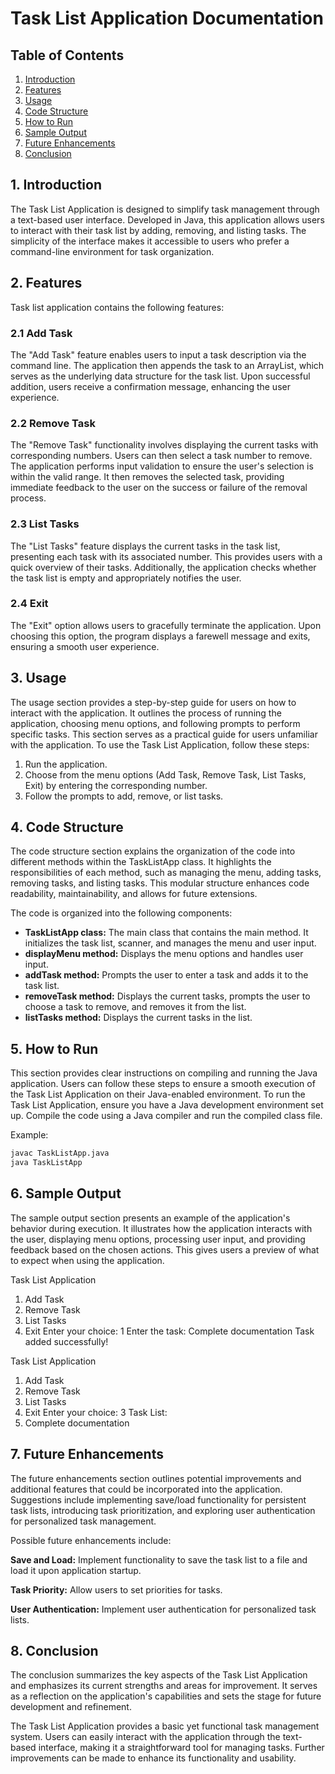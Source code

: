 # Task List Application Documentation

## Table of Contents
1. [Introduction](#introduction)
2. [Features](#features)
3. [Usage](#usage)
4. [Code Structure](#code-structure)
5. [How to Run](#how-to-run)
6. [Sample Output](#sample-output)
7. [Future Enhancements](#future-enhancements)
8. [Conclusion](#conclusion)

## 1. Introduction <a name="introduction"></a>
The Task List Application is designed to simplify task management through a text-based user interface. Developed in Java, this application allows users to interact with their task list by adding, removing, and listing tasks. The simplicity of the interface makes it accessible to users who prefer a command-line environment for task organization.

## 2. Features
Task list application contains the following features:

### 2.1 Add Task
The "Add Task" feature enables users to input a task description via the command line. The application then appends the task to an ArrayList, which serves as the underlying data structure for the task list. Upon successful addition, users receive a confirmation message, enhancing the user experience.

### 2.2 Remove Task
The "Remove Task" functionality involves displaying the current tasks with corresponding numbers. Users can then select a task number to remove. The application performs input validation to ensure the user's selection is within the valid range. It then removes the selected task, providing immediate feedback to the user on the success or failure of the removal process.

### 2.3 List Tasks
The "List Tasks" feature displays the current tasks in the task list, presenting each task with its associated number. This provides users with a quick overview of their tasks. Additionally, the application checks whether the task list is empty and appropriately notifies the user.

### 2.4 Exit
The "Exit" option allows users to gracefully terminate the application. Upon choosing this option, the program displays a farewell message and exits, ensuring a smooth user experience.

## 3. Usage <a name="usage"></a>
The usage section provides a step-by-step guide for users on how to interact with the application. It outlines the process of running the application, choosing menu options, and following prompts to perform specific tasks. This section serves as a practical guide for users unfamiliar with the application.
To use the Task List Application, follow these steps:
1. Run the application.
2. Choose from the menu options (Add Task, Remove Task, List Tasks, Exit) by entering the corresponding number.
3. Follow the prompts to add, remove, or list tasks.

## 4. Code Structure <a name="code-structure"></a>
The code structure section explains the organization of the code into different methods within the TaskListApp class. It highlights the responsibilities of each method, such as managing the menu, adding tasks, removing tasks, and listing tasks. This modular structure enhances code readability, maintainability, and allows for future extensions.

The code is organized into the following components:
- **TaskListApp class:** The main class that contains the main method. It initializes the task list, scanner, and manages the menu and user input.
- **displayMenu method:** Displays the menu options and handles user input.
- **addTask method:** Prompts the user to enter a task and adds it to the task list.
- **removeTask method:** Displays the current tasks, prompts the user to choose a task to remove, and removes it from the list.
- **listTasks method:** Displays the current tasks in the list.

## 5. How to Run <a name="how-to-run"></a>
This section provides clear instructions on compiling and running the Java application. Users can follow these steps to ensure a smooth execution of the Task List Application on their Java-enabled environment.
To run the Task List Application, ensure you have a Java development environment set up. Compile the code using a Java compiler and run the compiled class file.

Example:
```bash
javac TaskListApp.java
java TaskListApp
```

## 6. Sample Output <a name="sample-output"></a>
The sample output section presents an example of the application's behavior during execution. It illustrates how the application interacts with the user, displaying menu options, processing user input, and providing feedback based on the chosen actions. This gives users a preview of what to expect when using the application.

Task List Application
1. Add Task
2. Remove Task
3. List Tasks
4. Exit
Enter your choice: 1
Enter the task: Complete documentation
Task added successfully!

Task List Application
1. Add Task
2. Remove Task
3. List Tasks
4. Exit
Enter your choice: 3
Task List:
1. Complete documentation



## 7. Future Enhancements <a name="future-enhancements"></a>
The future enhancements section outlines potential improvements and additional features that could be incorporated into the application. Suggestions include implementing save/load functionality for persistent task lists, introducing task prioritization, and exploring user authentication for personalized task management.

Possible future enhancements include:

**Save and Load:** Implement functionality to save the task list to a file and load it upon application startup.

**Task Priority:** Allow users to set priorities for tasks.

**User Authentication:** Implement user authentication for personalized task lists.

## 8. Conclusion <a name="conclusion"></a>
The conclusion summarizes the key aspects of the Task List Application and emphasizes its current strengths and areas for improvement. It serves as a reflection on the application's capabilities and sets the stage for future development and refinement.

The Task List Application provides a basic yet functional task management system. Users can easily interact with the application through the text-based interface, making it a straightforward tool for managing tasks. Further improvements can be made to enhance its functionality and usability.
